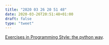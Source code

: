 ```yaml
---
title: "2020 03 26 20 51 48"
date: 2020-03-26T20:51:48+01:00
draft: false
type: "tweet"
---
```

[Exercises in Programming Style: the python way](http://shape-of-code.coding-guidelines.com/2020/03/15/exercises-in-programming-style-the-python-way/).
